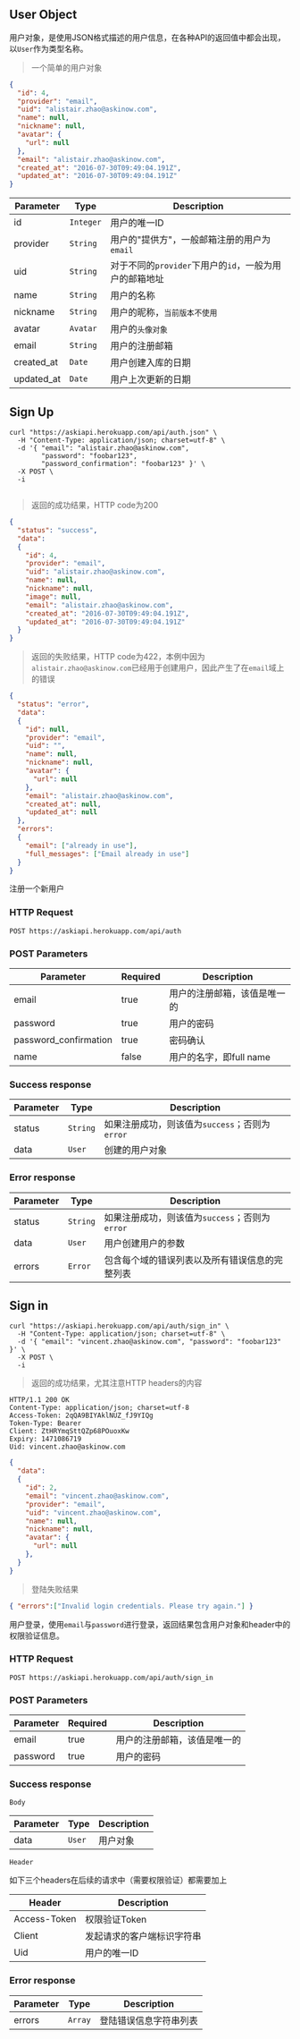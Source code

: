 ## User Object

用户对象，是使用JSON格式描述的用户信息，在各种API的返回值中都会出现，以`User`作为类型名称。

> 一个简单的用户对象

```json
{
  "id": 4,
  "provider": "email",
  "uid": "alistair.zhao@askinow.com",
  "name": null,
  "nickname": null,
  "avatar": { 
    "url": null
  },
  "email": "alistair.zhao@askinow.com",
  "created_at": "2016-07-30T09:49:04.191Z",
  "updated_at": "2016-07-30T09:49:04.191Z"
}
```

Parameter        | Type      | Description
---------------- | --------- | -----------
id               | `Integer` | 用户的唯一ID
provider         | `String`  | 用户的"提供方"，一般邮箱注册的用户为`email`
uid              | `String`  | 对于不同的`provider`下用户的`id`，一般为用户的邮箱地址
name             | `String`  | 用户的名称
nickname         | `String`  | 用户的昵称，`当前版本不使用`
avatar           | `Avatar`  | 用户的`头像对象`
email            | `String`  | 用户的注册邮箱
created_at       | `Date`    | 用户创建入库的日期
updated_at       | `Date`    | 用户上次更新的日期

## Sign Up

```shell
curl "https://askiapi.herokuapp.com/api/auth.json" \
  -H "Content-Type: application/json; charset=utf-8" \
  -d '{ "email": "alistair.zhao@askinow.com", 
        "password": "foobar123", 
        "password_confirmation": "foobar123" }' \
  -X POST \
  -i 
```

```javascript

```

> 返回的成功结果，HTTP code为200

```json
{
  "status": "success", 
  "data": 
  {
    "id": 4,
    "provider": "email",
    "uid": "alistair.zhao@askinow.com",
    "name": null,
    "nickname": null,
    "image": null,
    "email": "alistair.zhao@askinow.com",
    "created_at": "2016-07-30T09:49:04.191Z",
    "updated_at": "2016-07-30T09:49:04.191Z"
  }
}
```

> 返回的失败结果，HTTP code为422，本例中因为`alistair.zhao@askinow.com`已经用于创建用户，因此产生了在`email`域上的错误

```json
{
  "status": "error",
  "data": 
  {
    "id": null,
    "provider": "email",
    "uid": "",
    "name": null,
    "nickname": null,
    "avatar": { 
      "url": null
    },
    "email": "alistair.zhao@askinow.com",
    "created_at": null,
    "updated_at": null
  },
  "errors": 
  {
    "email": ["already in use"],
    "full_messages": ["Email already in use"]
  }
}
```

注册一个新用户

### HTTP Request

`POST https://askiapi.herokuapp.com/api/auth`

### POST Parameters

Parameter             | Required | Description
--------------------- | -------  | -----------
email                 | true     | 用户的注册邮箱，该值是唯一的
password              | true     | 用户的密码
password_confirmation | true     | 密码确认
name                  | false    | 用户的名字，即full name

### Success response

Parameter             | Type      | Description
--------------------- | --------- | -----------
status                | `String`  | 如果注册成功，则该值为`success`；否则为`error`
data                  | `User`    | 创建的用户对象

### Error response

Parameter             | Type      | Description
--------------------- | --------- | -----------
status                | `String`  | 如果注册成功，则该值为`success`；否则为`error`
data                  | `User`    | 用户创建用户的参数
errors                | `Error`   | 包含每个域的错误列表以及所有错误信息的完整列表

## Sign in

```shell
curl "https://askiapi.herokuapp.com/api/auth/sign_in" \
  -H "Content-Type: application/json; charset=utf-8" \
  -d '{ "email": "vincent.zhao@askinow.com", "password": "foobar123" }' \
  -X POST \
  -i
```

> 返回的成功结果，尤其注意HTTP headers的内容

```
HTTP/1.1 200 OK
Content-Type: application/json; charset=utf-8
Access-Token: 2qQA9BIYAklNUZ_fJ9YIQg
Token-Type: Bearer
Client: ZtHRYmqSttQZp68POuoxKw
Expiry: 1471086719
Uid: vincent.zhao@askinow.com
```

```json
{
  "data":
  {
    "id": 2,
    "email": "vincent.zhao@askinow.com",
    "provider": "email",
    "uid": "vincent.zhao@askinow.com",
    "name": null,
    "nickname": null,
    "avatar": { 
      "url": null
    },
  }
}
```

> 登陆失败结果

```json
{ "errors":["Invalid login credentials. Please try again."] }
```

用户登录，使用`email`与`password`进行登录，返回结果包含用户对象和header中的权限验证信息。

### HTTP Request

`POST https://askiapi.herokuapp.com/api/auth/sign_in`

### POST Parameters

Parameter             | Required | Description
--------------------- | -------  | -----------
email                 | true     | 用户的注册邮箱，该值是唯一的
password              | true     | 用户的密码

### Success response

`Body`

Parameter             | Type      | Description
--------------------- | --------- | -----------
data                  | `User`    | 用户对象

`Header`

<aside class="info">
如下三个headers在后续的请求中（需要权限验证）都需要加上
</aside>

Header       | Description
------------ | ----------
Access-Token | 权限验证Token
Client       | 发起请求的客户端标识字符串
Uid          | 用户的唯一ID  

### Error response

Parameter             | Type      | Description
--------------------- | --------- | -----------
errors                | `Array`   | 登陆错误信息字符串列表